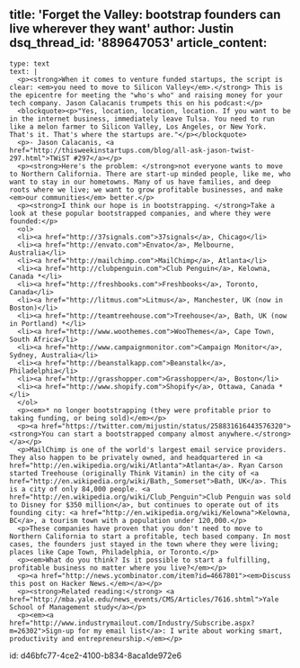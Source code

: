 title: 'Forget the Valley: bootstrap founders can live wherever they want'
author: Justin
dsq_thread_id: '889647053'
article_content:
  -
    type: text
    text: |
      <p><strong>When it comes to venture funded startups, the script is clear: <em>you need to move to Silicon Valley</em>.</strong> This is the epicentre for meeting the "who's who" and raising money for your tech company. Jason Calacanis trumpets this on his podcast:</p>
      <blockquote><p>"Yes, location, location, location. If you want to be in the internet business, immediately leave Tulsa. You need to run like a melon farmer to Silicon Valley, Los Angeles, or New York. That's it. That's where the startups are."</p></blockquote>
      <p>- Jason Calacanis, <a href="http://thisweekinstartups.com/blog/all-ask-jason-twist-297.html">TWiST #297</a></p>
      <p><strong>Here's the problem: </strong>not everyone wants to move to Northern California. There are start-up minded people, like me, who want to stay in our hometowns. Many of us have families, and deep roots where we live; we want to grow profitable businesses, and make <em>our communities</em> better.</p>
      <p><strong>I think our hope is in bootstrapping. </strong>Take a look at these popular bootstrapped companies, and where they were founded:</p>
      <ol>
      <li><a href="http://37signals.com">37signals</a>, Chicago</li>
      <li><a href="http://envato.com">Envato</a>, Melbourne, Australia</li>
      <li><a href="http://mailchimp.com">MailChimp</a>, Atlanta</li>
      <li><a href="http://clubpenguin.com">Club Penguin</a>, Kelowna, Canada *</li>
      <li><a href="http://freshbooks.com">Freshbooks</a>, Toronto, Canada</li>
      <li><a href="http://litmus.com">Litmus</a>, Manchester, UK (now in Boston)</li>
      <li><a href="http://teamtreehouse.com">Treehouse</a>, Bath, UK (now in Portland) *</li>
      <li><a href="http://www.woothemes.com">WooThemes</a>, Cape Town, South Africa</li>
      <li><a href="http://www.campaignmonitor.com">Campaign Monitor</a>, Sydney, Australia</li>
      <li><a href="http://beanstalkapp.com">Beanstalk</a>, Philadelphia</li>
      <li><a href="http://grasshopper.com">Grasshopper</a>, Boston</li>
      <li><a href="http://www.shopify.com">Shopify</a>, Ottawa, Canada *</li>
      </ol>
      <p><em>* no longer bootstrapping (they were profitable prior to taking funding, or being sold)</em></p>
      <p><a href="https://twitter.com/mijustin/status/258831616443576320"><strong>You can start a bootstrapped company almost anywhere.</strong></a></p>
      <p>MailChimp is one of the world's largest email service providers. They also happen to be privately owned, and headquartered in <a href="http://en.wikipedia.org/wiki/Atlanta">Atlanta</a>. Ryan Carson started Treehouse (originally Think Vitamin) in the city of <a href="http://en.wikipedia.org/wiki/Bath,_Somerset">Bath, UK</a>. This is a city of only 84,000 people. <a href="http://en.wikipedia.org/wiki/Club_Penguin">Club Penguin was sold to Disney for $350 million</a>, but continues to operate out of its founding city: <a href="http://en.wikipedia.org/wiki/Kelowna">Kelowna, BC</a>, a tourism town with a population under 120,000.</p>
      <p>These companies have proven that you don't need to move to Northern California to start a profitable, tech based company. In most cases, the founders just stayed in the town where they were living; places like Cape Town, Philadelphia, or Toronto.</p>
      <p><em>What do you think? Is it possible to start a fulfilling, profitable business no matter where you live?</em></p>
      <p><a href="http://news.ycombinator.com/item?id=4667801"><em>Discuss this post on Hacker News.</em></a></p>
      <p><strong>Related reading:</strong> <a href="http://mba.yale.edu/news_events/CMS/Articles/7616.shtml">Yale School of Management study</a></p>
      <p><em><a href="http://www.industrymailout.com/Industry/Subscribe.aspx?m=26302">Sign-up for my email list</a>: I write about working smart, productivity and entrepreneurship.</em></p>
      
id: d46bfc77-4ce2-4100-b834-8aca1de972e6
